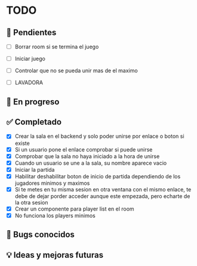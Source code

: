 # TODO

## 📝 Pendientes
- [ ] Borrar room si se termina el juego
- [ ] Iniciar juego
- [ ] Controlar que no se pueda unir mas de el maximo
- [ ] LAVADORA


## 🚧 En progreso

## ✅ Completado
- [x] Crear la sala en el backend y solo poder unirse por enlace o boton si existe
- [x] Si un usuario pone el enlace comprobar si puede unirse
- [x] Comprobar que la sala no haya iniciado a la hora de unirse
- [x] Cuando un usuario se une a la sala, su nombre aparece vacio
- [x] Iniciar la partida
- [x] Habilitar deshabilitar boton de inicio de partida dependiendo de los jugadores minimos y maximos
- [x] Si te metes en tu misma sesion en otra ventana con el mismo enlace, te debe de dejar porder acceder aunque este empezada, pero echarte de la otra sesion
- [x] Crear un componente para player list en el room
- [x] No funciona los players minimos

## 🐞 Bugs conocidos

## 💡 Ideas y mejoras futuras



